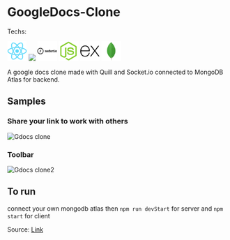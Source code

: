 # GoogleDocs-Clone

Techs: <div> 
<img width="45px" src="https://raw.githubusercontent.com/devicons/devicon/master/icons/react/react-original.svg">
<img width="60px" src="https://quilljs.com/assets/images/logo.svg">
<img width="45px" src="https://raw.githubusercontent.com/devicons/devicon/master/icons/socketio/socketio-original-wordmark.svg" />
<img width="45px" src="https://raw.githubusercontent.com/devicons/devicon/c5378d6c2510ffa0b3e4475af95618a8048d6cf1/icons/nodejs/nodejs-original.svg">
<img width="45px" src="https://raw.githubusercontent.com/devicons/devicon/master/icons/express/express-original.svg">
<img width="45px" src="https://raw.githubusercontent.com/devicons/devicon/master/icons/mongodb/mongodb-original.svg">
</div>
 

A google docs clone made with Quill and Socket.io connected to MongoDB Atlas for backend. 

## Samples

### Share your link to work with others
![Gdocs clone](https://user-images.githubusercontent.com/104483060/182034730-d8086bf8-4ecf-40da-97f8-996dcbd7b815.gif)

### Toolbar
![Gdocs clone2](https://user-images.githubusercontent.com/104483060/182035294-497d9bca-80fc-4612-829d-d88075160c2d.gif)


## To run 
connect your own mongodb atlas then `npm run devStart` for server and `npm start` for client 

Source: <a href="https://www.youtube.com/watch?v=iRaelG7v0OU&ab_channel=WebDevSimplified">Link</a>
